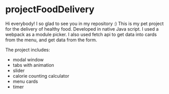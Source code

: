 # projectFoodDelivery

Hi everybody!
I so glad to see you in my repository :)
This is my pet project for the delivery of healthy food.
Developed in native Java script.
I used a webpack as a module picker.
I also used fetch api to get data into cards from the menu,
and get data from the form.

The project includes:
- modal window
- tabs with animation
- slider
- calorie counting calculator
- menu cards
- timer
